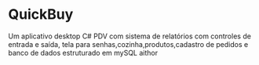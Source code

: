 # QuickBuy
Um aplicativo desktop C# PDV com sistema de relatórios com controles de entrada e saída, tela para senhas,cozinha,produtos,cadastro de pedidos e banco de dados estruturado em mySQL
aithor
